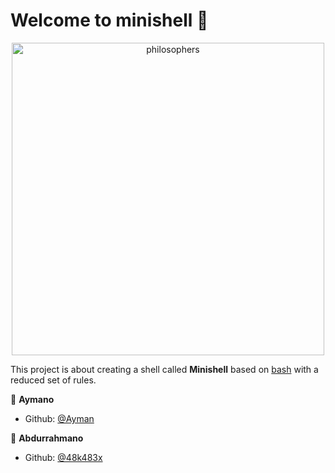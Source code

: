 # Welcome to minishell 🐚 


<p align="center">
  <a href="https://github.com/maiadegraaf">
    <picture>
    <img alt="philosophers" src="https://user-images.githubusercontent.com/68693691/193606493-2969e425-6bad-44ce-97af-89fec62bee22.gif" width=500>
    </picture>
  </a>
</p>

This project is about creating a shell called **Minishell** based on [bash](https://fr.wikipedia.org/wiki/Bourne-Again_shell) with a reduced set of rules.

👩 **Aymano**

* Github: [@Ayman](https://github.com/ayman-aa/)

👩 **Abdurrahmano**

* Github: [@48k483x](https://github.com/48k483x)
